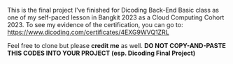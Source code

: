 This is the final project I've finished for Dicoding Back-End Basic class as one of my self-paced lesson in Bangkit 2023 as a Cloud Computing Cohort 2023. 
To see my evidence of the certification, you can go to: https://www.dicoding.com/certificates/4EXG9WVQ1ZRL

Feel free to clone but please **credit me** as well. **DO NOT COPY-AND-PASTE THIS CODES INTO YOUR PROJECT (esp. Dicoding Final Project)**
